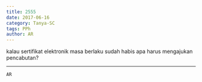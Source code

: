```yaml
---
title: 2555
date: 2017-06-16
category: Tanya-SC
tags: PPh
author: AR
---
```


kalau sertifikat elektronik masa berlaku sudah habis apa harus mengajukan pencabutan?

---



`AR`
